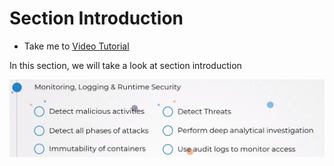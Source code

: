 # Section Introduction
  - Take me to [Video Tutorial](https://kodekloud.com/courses/1378608/lectures/31704761)

In this section, we will take a look at section introduction


![section7Intro](../../images/section7Intro.png)
